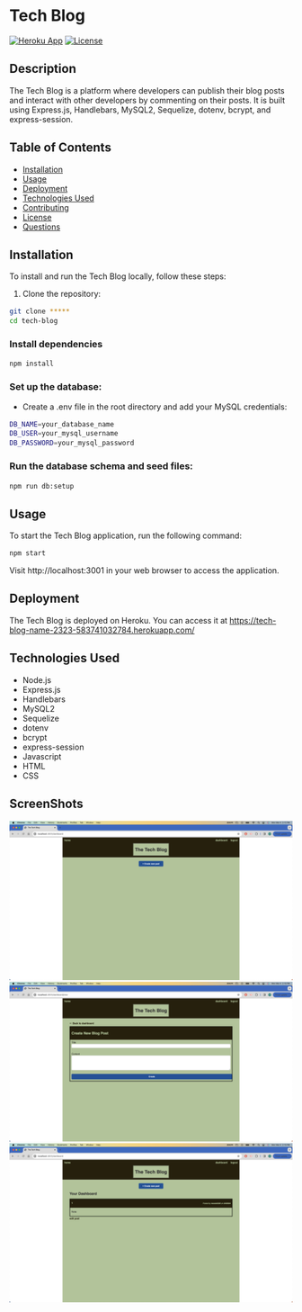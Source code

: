 # Tech Blog

[![Heroku App](https://img.shields.io/badge/heroku-deployed-6567a5?logo=heroku)](https://your-heroku-app-url.herokuapp.com/)
[![License](https://img.shields.io/badge/license-MIT-blue.svg)](https://opensource.org/licenses/MIT)

## Description

The Tech Blog is a platform where developers can publish their blog posts and interact with other developers by commenting on their posts. It is built using Express.js, Handlebars, MySQL2, Sequelize, dotenv, bcrypt, and express-session.

## Table of Contents

- [Installation](#installation)
- [Usage](#usage)
- [Deployment](#deployment)
- [Technologies Used](#technologies-used)
- [Contributing](#contributing)
- [License](#license)
- [Questions](#questions)

## Installation

To install and run the Tech Blog locally, follow these steps:

1. Clone the repository:

```bash
git clone *****
cd tech-blog
```
### Install dependencies
 ```bash
npm install
```
###  Set up the database:

* Create a .env file in the root directory and add your MySQL credentials:
```bash
DB_NAME=your_database_name
DB_USER=your_mysql_username
DB_PASSWORD=your_mysql_password
```

### Run the database schema and seed files:

```bash
npm run db:setup
```

## Usage

To start the Tech Blog application, run the following command:

```bash
npm start
```

Visit http://localhost:3001 in your web browser to access the application.

## Deployment

The Tech Blog is deployed on Heroku. You can access it at https://tech-blog-name-2323-583741032784.herokuapp.com/

## Technologies Used
* Node.js
* Express.js
* Handlebars
* MySQL2
* Sequelize
* dotenv
* bcrypt
* express-session
* Javascript
* HTML
* CSS

## ScreenShots

![](./Screenshot%202024-03-04%20at%202.15.43%20PM%20(2).png)
![](./Screenshot%202024-03-04%20at%202.16.21%20PM%20(2).png)
![](./Screenshot%202024-03-04%20at%202.16.52%20PM%20(2).png)